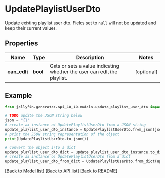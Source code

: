 # UpdatePlaylistUserDto

Update existing playlist user dto. Fields set to `null` will not be updated and keep their current values.

## Properties

Name | Type | Description | Notes
------------ | ------------- | ------------- | -------------
**can_edit** | **bool** | Gets or sets a value indicating whether the user can edit the playlist. | [optional] 

## Example

```python
from jellyfin.generated.api_10_10.models.update_playlist_user_dto import UpdatePlaylistUserDto

# TODO update the JSON string below
json = "{}"
# create an instance of UpdatePlaylistUserDto from a JSON string
update_playlist_user_dto_instance = UpdatePlaylistUserDto.from_json(json)
# print the JSON string representation of the object
print(UpdatePlaylistUserDto.to_json())

# convert the object into a dict
update_playlist_user_dto_dict = update_playlist_user_dto_instance.to_dict()
# create an instance of UpdatePlaylistUserDto from a dict
update_playlist_user_dto_from_dict = UpdatePlaylistUserDto.from_dict(update_playlist_user_dto_dict)
```
[[Back to Model list]](README.md#documentation-for-models) [[Back to API list]](README.md#documentation-for-api-endpoints) [[Back to README]](README.md)


